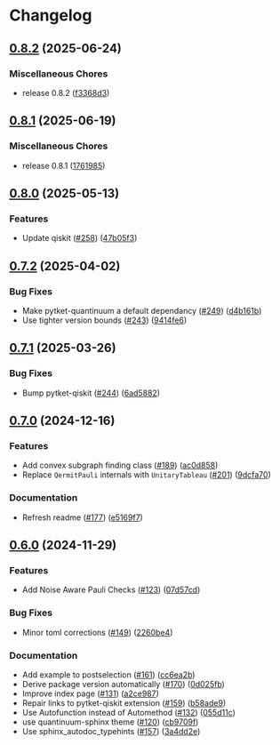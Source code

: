 # Changelog

## [0.8.2](https://github.com/CQCL/Qermit/compare/v0.8.1...v0.8.2) (2025-06-24)


### Miscellaneous Chores

* release 0.8.2 ([f3368d3](https://github.com/CQCL/Qermit/commit/f3368d35b70897ea70582e0f2ce10024ef6d55ac))

## [0.8.1](https://github.com/CQCL/Qermit/compare/v0.8.0...v0.8.1) (2025-06-19)


### Miscellaneous Chores

* release 0.8.1 ([1761985](https://github.com/CQCL/Qermit/commit/176198512fe0562a188057a0a9ae53c7ff6c606f))

## [0.8.0](https://github.com/CQCL/Qermit/compare/v0.7.2...v0.8.0) (2025-05-13)


### Features

* Update qiskit ([#258](https://github.com/CQCL/Qermit/issues/258)) ([47b05f3](https://github.com/CQCL/Qermit/commit/47b05f321e2723ce41534e9cb17e03564a6b80f8))

## [0.7.2](https://github.com/CQCL/Qermit/compare/v0.7.1...v0.7.2) (2025-04-02)


### Bug Fixes

* Make pytket-quantinuum a default dependancy ([#249](https://github.com/CQCL/Qermit/issues/249)) ([d4b161b](https://github.com/CQCL/Qermit/commit/d4b161bfa985df95fdfe064e1d233bfa0566d338))
* Use tighter version bounds ([#243](https://github.com/CQCL/Qermit/issues/243)) ([9414fe6](https://github.com/CQCL/Qermit/commit/9414fe68835a605b81a58a4320a347463c833335))

## [0.7.1](https://github.com/CQCL/Qermit/compare/v0.7.0...v0.7.1) (2025-03-26)


### Bug Fixes

* Bump pytket-qiskit ([#244](https://github.com/CQCL/Qermit/issues/244)) ([6ad5882](https://github.com/CQCL/Qermit/commit/6ad58822dfb87fab52b267546ba92ac103fc14ba))

## [0.7.0](https://github.com/CQCL/Qermit/compare/v0.6.0...v0.7.0) (2024-12-16)


### Features

* Add convex subgraph finding class ([#189](https://github.com/CQCL/Qermit/issues/189)) ([ac0d858](https://github.com/CQCL/Qermit/commit/ac0d85832227c44f805166e519a08e0df04a95a9))
* Replace `QermitPauli` internals with `UnitaryTableau` ([#201](https://github.com/CQCL/Qermit/issues/201)) ([9dcfa70](https://github.com/CQCL/Qermit/commit/9dcfa700f621e573f87ee0ef53b6e95d4f7b64ed))


### Documentation

* Refresh readme ([#177](https://github.com/CQCL/Qermit/issues/177)) ([e5169f7](https://github.com/CQCL/Qermit/commit/e5169f79fcc29c8ec0d0d034d2379ff8ad8b18b7))

## [0.6.0](https://github.com/CQCL/Qermit/compare/v0.5.0...v0.6.0) (2024-11-29)


### Features

* Add Noise Aware Pauli Checks ([#123](https://github.com/CQCL/Qermit/issues/123)) ([07d57cd](https://github.com/CQCL/Qermit/commit/07d57cd06e7e6eabf980a4f198e8bba04785bdfb))


### Bug Fixes

* Minor toml corrections ([#149](https://github.com/CQCL/Qermit/issues/149)) ([2260be4](https://github.com/CQCL/Qermit/commit/2260be4bf05e34a70f8773c58d03cc09c2e46e41))


### Documentation

* Add example to postselection ([#161](https://github.com/CQCL/Qermit/issues/161)) ([cc6ea2b](https://github.com/CQCL/Qermit/commit/cc6ea2b18596f0145b8cac2f85353d908bbc859c))
* Derive package version automatically ([#170](https://github.com/CQCL/Qermit/issues/170)) ([0d025fb](https://github.com/CQCL/Qermit/commit/0d025fb357c6fcf43db520a4905567fa3515b643))
* Improve index page ([#131](https://github.com/CQCL/Qermit/issues/131)) ([a2ce987](https://github.com/CQCL/Qermit/commit/a2ce98723c89415152846536627928af953a7d9a))
* Repair links to pytket-qiskit extension ([#159](https://github.com/CQCL/Qermit/issues/159)) ([b58ade9](https://github.com/CQCL/Qermit/commit/b58ade92921503a5809e1d27e026bc06e3601d64))
* Use Autofunction instead of Automethod ([#132](https://github.com/CQCL/Qermit/issues/132)) ([055d11c](https://github.com/CQCL/Qermit/commit/055d11ce38063d8b097cd457ddaaba8e2ab43fcc))
* use quantinuum-sphinx theme ([#120](https://github.com/CQCL/Qermit/issues/120)) ([cb9709f](https://github.com/CQCL/Qermit/commit/cb9709f3ecbf410cc0dc689278d9cc3d1b8cd7e9))
* Use sphinx_autodoc_typehints ([#157](https://github.com/CQCL/Qermit/issues/157)) ([3a4dd2e](https://github.com/CQCL/Qermit/commit/3a4dd2e568a6c4d13166aaf690e0ee1562af0b37))
